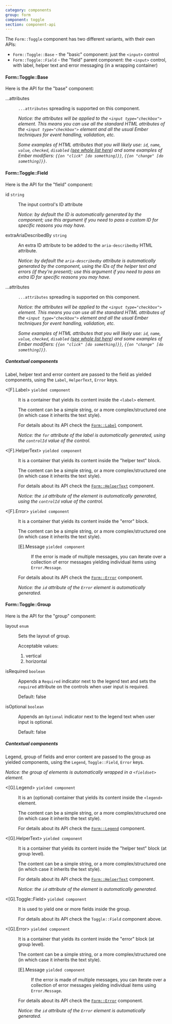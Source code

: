 ```yaml
---
category: components
group: form
component: toggle
section: component-api
---
```


The `Form::Toggle` component has two different variants, with their own APIs:

*   `Form::Toggle::Base` - the "basic" component: just the `<input>` control
*   `Form::Toggle::Field` - the "field" parent component: the `<input>` control, with label, helper text and error messaging (in a wrapping container)

#### Form::Toggle::Base

Here is the API for the "base" component:

<dl class="dummy-component-props" aria-labelledby="component-api-form-toggle-base"><dt>...attributes</dt><dd><p><code class="dummy-code">...attributes</code> spreading is supported on this component.</p><p><em>Notice: the attributes will be applied to the <code class="dummy-code">&lt;input type="checkbox"&gt;</code> element. This means you can use all the standard HTML attributes of the <code class="dummy-code">&lt;input type="checkbox"&gt;</code> element and all the usual Ember techniques for event handling, validation, etc.</em></p><p><em>Some examples of HTML attributes that you will likely use: <code class="dummy-code">id</code>, <code class="dummy-code">name</code>, <code class="dummy-code">value</code>, <code class="dummy-code">checked</code>, <code class="dummy-code">disabled</code> (<a href="https://developer.mozilla.org/en-US/docs/Web/HTML/Element/input#attributes" rel="noopener noreferrer">see whole list here</a>) and some examples of Ember modifiers: <code class="dummy-code">{{on "click" [do something]}}</code>, <code class="dummy-code">{{on "change" [do something]}}</code>.</em></p></dd></dl>

#### Form::Toggle::Field

Here is the API for the "field" component:

<dl class="dummy-component-props" aria-labelledby="component-api-form-toggle-field"><dt>id <code>string</code></dt><dd><p>The input control's ID attribute</p><p><em>Notice: by default the ID is automatically generated by the component; use this argument if you need to pass a custom ID for specific reasons you may have.</em></p></dd><dt>extraAriaDescribedBy <code>string</code></dt><dd><p>An extra ID attribute to be added to the <code class="dummy-code">aria-describedby</code> HTML attribute.</p><p><em>Notice: by default the <code class="dummy-code">aria-describedby</code> attribute is automatically generated by the component, using the IDs of the helper text and errors (if they're present); use this argument if you need to pass an extra ID for specific reasons you may have.</em></p></dd><dt>...attributes</dt><dd><p><code class="dummy-code">...attributes</code> spreading is supported on this component.</p><p><em>Notice: the attributes will be applied to the <code class="dummy-code">&lt;input type="checkbox"&gt;</code> element. This means you can use all the standard HTML attributes of the <code class="dummy-code">&lt;input type="checkbox"&gt;</code> element and all the usual Ember techniques for event handling, validation, etc.</em></p><p><em>Some examples of HTML attributes that you will likely use: <code class="dummy-code">id</code>, <code class="dummy-code">name</code>, <code class="dummy-code">value</code>, <code class="dummy-code">checked</code>, <code class="dummy-code">disabled</code> (<a href="https://developer.mozilla.org/en-US/docs/Web/HTML/Element/input#attributes" rel="noopener noreferrer">see whole list here</a>) and some examples of Ember modifiers: <code class="dummy-code">{{on "click" [do something]}}</code>, <code class="dummy-code">{{on "change" [do something]}}</code>.</em></p></dd></dl>

##### Contextual components

Label, helper text and error content are passed to the field as yielded components, using the `Label`, `HelperText`, `Error` keys.

<dl class="dummy-component-props" aria-labelledby="component-api-form-toggle-field-contextual-components"><dt>&lt;[F].Label&gt; <code>yielded component</code></dt><dd><p>It is a container that yields its content inside the <code class="dummy-code">&lt;label&gt;</code> element.</p><p>The content can be a simple string, or a more complex/structured one (in which case it inherits the text style).</p><p>For details about its API check the <a href="/components/form/base-elements/01_overview/"><code class="dummy-code">Form::Label</code></a> component.</p><p><em>Notice: the <code class="dummy-code">for</code> attribute of the label is automatically generated, using the <code class="dummy-code">controlId</code> value of the control.</em></p></dd><dt>&lt;[F].HelperText&gt; <code>yielded component</code></dt><dd><p>It is a container that yields its content inside the "helper text" block.</p><p>The content can be a simple string, or a more complex/structured one (in which case it inherits the text style).</p><p>For details about its API check the <a href="/components/form/base-elements/01_overview/"><code class="dummy-code">Form::HelperText</code></a> component.</p><p><em>Notice: the <code class="dummy-code">id</code> attribute of the element is automatically generated, using the <code class="dummy-code">controlId</code> value of the control.</em></p></dd><dt>&lt;[F].Error&gt; <code>yielded component</code></dt><dd><p>It is a container that yields its content inside the "error" block.</p><p>The content can be a simple string, or a more complex/structured one (in which case it inherits the text style).</p><dl class="dummy-component-props"><dt>[E].Message <code>yielded component</code></dt><dd><p>If the error is made of multiple messages, you can iterate over a collection of error messages yielding individual items using <code class="dummy-code">Error.Message</code>.</p></dd></dl><p>For details about its API check the <a href="/components/form/base-elements/01_overview/"><code class="dummy-code">Form::Error</code></a> component.</p><p><em>Notice: the <code class="dummy-code">id</code> attribute of the <code class="dummy-code">Error</code> element is automatically generated.</em></p></dd></dl>

#### Form::Toggle::Group

Here is the API for the "group" component:

<dl class="dummy-component-props" aria-labelledby="component-api-form-toggle-group"><dt>layout <code>enum</code></dt><dd><p>Sets the layout of group.</p><p>Acceptable values:</p><ol><li class="default">vertical</li><li>horizontal</li></ol></dd><dt>isRequired <code>boolean</code></dt><dd><p>Appends a <code class="dummy-code">Required</code> indicator next to the legend text and sets the <code class="dummy-code">required</code> attribute on the controls when user input is required.</p><p>Default: <span class="default">false</span></p></dd><dt>isOptional <code>boolean</code></dt><dd><p>Appends an <code class="dummy-code">Optional</code> indicator next to the legend text when user input is optional.</p><p>Default: <span class="default">false</span></p></dd></dl>

##### Contextual components

Legend, group of fields and error content are passed to the group as yielded components, using the `Legend`, `Toggle::Field`, `Error` keys.

_Notice: the group of elements is automatically wrapped in a `<fieldset>` element._

<dl class="dummy-component-props" aria-labelledby="component-api-form-toggle-group-contextual-components"><dt>&lt;[G].Legend&gt; <code>yielded component</code></dt><dd><p>It is an (optional) container that yields its content inside the <code class="dummy-code">&lt;legend&gt;</code> element.</p><p>The content can be a simple string, or a more complex/structured one (in which case it inherits the text style).</p><p>For details about its API check the <a href="/components/form/base-elements/01_overview/"><code class="dummy-code">Form::Legend</code></a> component.</p></dd><dt>&lt;[G].HelperText&gt; <code>yielded component</code></dt><dd><p>It is a container that yields its content inside the "helper text" block (at group level).</p><p>The content can be a simple string, or a more complex/structured one (in which case it inherits the text style).</p><p>For details about its API check the <a href="/components/form/base-elements/01_overview/"><code class="dummy-code">Form::HelperText</code></a> component.</p><p><em>Notice: the <code class="dummy-code">id</code> attribute of the element is automatically generated.</em></p></dd><dt>&lt;[G].Toggle::Field&gt; <code>yielded component</code></dt><dd><p>It is used to yield one or more fields inside the group.</p><p>For details about its API check the <code class="dummy-code">Toggle::Field</code> component above.</p></dd><dt>&lt;[G].Error&gt; <code>yielded component</code></dt><dd><p>It is a container that yields its content inside the "error" block (at group level).</p><p>The content can be a simple string, or a more complex/structured one (in which case it inherits the text style).</p><dl class="dummy-component-props"><dt>[E].Message <code>yielded component</code></dt><dd><p>If the error is made of multiple messages, you can iterate over a collection of error messages yielding individual items using <code class="dummy-code">Error.Message</code>.</p></dd></dl><p>For details about its API check the <a href="/components/form/base-elements/01_overview/"><code class="dummy-code">Form::Error</code></a> component.</p><p><em>Notice: the <code class="dummy-code">id</code> attribute of the <code class="dummy-code">Error</code> element is automatically generated.</em></p></dd></dl>